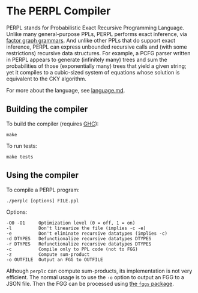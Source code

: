 # The PERPL Compiler

PERPL stands for Probabilistic Exact Recursive Programming Language. Unlike many general-purpose PPLs, PERPL performs exact inference, via [factor graph grammars](https://github.com/diprism/fggs).
And unlike other PPLs that do support exact inference, PERPL can express unbounded recursive calls and (with some restrictions) recursive data structures.
For example, a PCFG parser written in PERPL appears to generate (infinitely many) trees and sum the probabilities of those (exponentially many) trees that yield a given string; yet it compiles to a cubic-sized system of equations whose solution is equivalent to the CKY algorithm.

For more about the language, see [language.md](language.md).

## Building the compiler

To build the compiler (requires [GHC](https://www.haskell.org/ghc/)):

    make

To run tests:

    make tests

## Using the compiler
    
To compile a PERPL program:

    ./perplc [options] FILE.ppl

Options:
        
    -O0 -O1     Optimization level (0 = off, 1 = on)
    -l          Don't linearize the file (implies -c -e)
    -e          Don't eliminate recursive datatypes (implies -c)
    -d DTYPES   Defunctionalize recursive datatypes DTYPES
    -r DTYPES   Refunctionalize recursive datatypes DTYPES
    -c          Compile only to PPL code (not to FGG)
    -z          Compute sum-product
    -o OUTFILE  Output an FGG to OUTFILE

Although `perplc` can compute sum-products, its implementation is not very efficient. The normal usage is to use the `-o` option to output an FGG to a JSON file. Then the FGG can be processed using [the `fggs` package](https://github.com/diprism/fggs).

